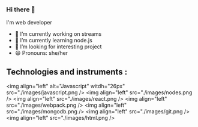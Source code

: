 ### Hi there 👋

<!--
**victoria-dem/victoria-dem** is a ✨ _special_ ✨ repository because its `README.md` (this file) appears on your GitHub profile. -->

I'm web developer

- 🔭 I’m currently working on streams 
- 🌱 I’m currently learning node.js
- 👯 I’m looking for interesting project
- 😄 Pronouns: she/her

## Technologies and instruments :
<img align="left" alt="Javascript" witdh="26px" src="./images/javascript.png />
<img align="left" src="./images/nodes.png />
<img align="left" src="./images/react.png />
<img align="left" src="./images/webpack.png />
<img align="left" src="./images/mongodb.png />
<img align="left" src="./images/git.png />
<img align="left" src="./images/html.png />
